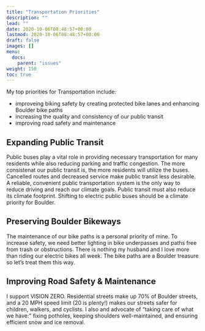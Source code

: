 ```yaml
---
title: "Transportation Priorities"
description: ""
lead: ""
date: 2020-10-06T08:48:57+00:00
lastmod: 2020-10-06T08:48:57+00:00
draft: false
images: []
menu:
  docs:
    parent: "issues"
weight: 150
toc: true
---
```


My top priorities for Transportation include:
- improveing biking safety by creating protected bike lanes and enhancing Boulder bike paths
- increasing the quality and consistency of our public transit
- improving road safety and maintenance

## Expanding Public Transit
Public buses play a vital role in providing necessary transportation for many residents while also reducing parking and traffic congestion. The more consistenat our public transit is, the more residents will utilize the buses. Cancelled routes and decreased service make public transit less desirable. A reliable, convenient public transportation system is the only way to reduce driving and reach our climate goals. Public transit must also reduce its climate footprint. Shifting to electric public buses should be a climate priority for Boulder. 

## Preserving Boulder Bikeways
The maintenance of our bike paths is a personal priority of mine. To increase safety, we need better lighting in bike underpasses and paths free from trash or obstructions.  There is nothing my husband and I love more than riding our electric bikes all week. The bike paths are a Boulder treasure so let’s treat them this way.

## Improving Road Safety & Maintenance
I support VISION ZERO. Residential streets make up 70% of Boulder streets, and a 20 MPH speed limit (20 is plenty!) makes our streets safer for children, walkers, and cyclists. I also and advocate of “taking care of what we have:”  fixing potholes, keeping shoulders well-maintained, and ensuring efficient snow and ice removal.

